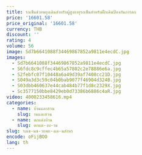 ```yaml
---
title: รถเข็นช่วยพยุงเดินสำหรับผู้สูงอายุรถเข็นสำหรับฝึกเดินป้องกันการตก
price: '16601.58'
price_original: '16601.58'
currency: THB
discount: ''
rating: 4
volume: 56
image: Sd7b6641088f34469867852a9811e4ecdC.jpg
images:
  - Sd7b6641088f34469867852a9811e4ecdC.jpg
  - S6fdc8c9cffec4b65a57802c2e78886e6a.jpg
  - S2febfc07f10448a6a49d39af7408cc21D.jpg
  - S049a3d3c59c04b0bab9077f46904d324B.jpg
  - S03dbb460637e44cab484b77f1d8c2329X.jpg
  - Sc3577150bbe8429eb0d73386b6886c4aR.jpg
video: 4000233458616.mp4
categories:
  - name: บ้านและสวน
    slug: านและสวน
  - name: ตกแต่งบ้าน
    slug: ตกแต-งบ-าน
slug: รถเข-นช-วยพย-งเด-นสำหร
encode: oFijBOO
lang: th
---
```

  